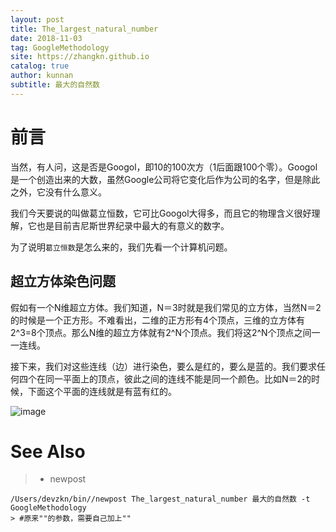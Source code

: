```yaml
---
layout: post
title: The_largest_natural_number
date: 2018-11-03
tag: GoogleMethodology
site: https://zhangkn.github.io
catalog: true
author: kunnan
subtitle: 最大的自然数
---
```










# 前言





当然，有人问，这是否是Googol，即10的100次方（1后面跟100个零）。Googol是一个创造出来的大数，虽然Google公司将它变化后作为公司的名字，但是除此之外，它没有什么意义。

我们今天要说的叫做葛立恒数，它可比Googol大得多，而且它的物理含义很好理解，它也是目前吉尼斯世界纪录中最大的有意义的数字。



为了说明`葛立恒数`是怎么来的，我们先看一个计算机问题。





## 超立方体染色问题

假如有一个N维超立方体。我们知道，N＝3时就是我们常见的立方体，当然N＝2的时候是一个正方形。不难看出，二维的正方形有4个顶点，三维的立方体有2^3=8个顶点。那么N维的超立方体就有2^N个顶点。我们将这2^N个顶点之间一一连线。

接下来，我们对这些连线（边）进行染色，要么是红的，要么是蓝的。我们要求任何四个在同一平面上的顶点，彼此之间的连线不能是同一个颜色。比如N＝2的时候，下面这个平面的连线就是有蓝有红的。

![image](https://ws1.sinaimg.cn/large/006tBeITgy1fwuqp11td2j30dh0ax3zn.jpg)

# See Also 

>* newpost 
>
```
/Users/devzkn/bin//newpost The_largest_natural_number 最大的自然数 -t GoogleMethodology
> #原来""的参数，需要自己加上""
```

